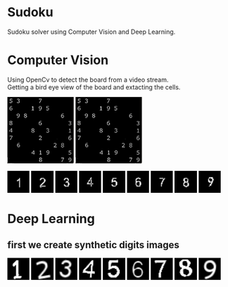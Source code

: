 # Sudoku  
Sudoku solver using Computer Vision and Deep Learning. 
# Computer Vision
Using OpenCv to detect the board from a video stream.  
Getting a bird eye view of the board and extacting the cells.

<p float="left">
<img src="./images/processed.png" width=30% height=30%>
<img src="./images/processed.png" width=30% height=30%>
</p>

<p float="left">
<img src="./dataset/val/1/000.png" width=10% height=10%>
<img src="./dataset/val/2/010.png" width=10% height=10%>
<img src="./dataset/val/3/020.png" width=10% height=10%>
<img src="./dataset/val/4/030.png" width=10% height=10%>
<img src="./dataset/val/5/040.png" width=10% height=10%>
<img src="./dataset/val/6/050.png" width=10% height=10%>
<img src="./dataset/val/7/060.png" width=10% height=10%>
<img src="./dataset/val/8/070.png" width=10% height=10%>
<img src="./dataset/val/9/081.png" width=10% height=10%>
</p>

# Deep Learning  
## first we create synthetic digits images 

<p float="left">
<img src="./base_digits/synthetic_digits/1/Comic Sans MS.ttf(4)(10)6.4.png" width=10% height=10%>
<img src="./base_digits/synthetic_digits/2/Verdana.ttf(10)(10)1.2.png" width=10% height=10%>
<img src="./base_digits/synthetic_digits/3/Arial.ttf(-10)(10)1.3.png" width=10% height=10%>
<img src="./base_digits/synthetic_digits/4/Arial.ttf(-6)(10)6.2.png" width=10% height=10%>
<img src="./base_digits/synthetic_digits/5/Arial.ttf(4)(10)6.4.png" width=10% height=10%>
<img src="./base_digits/synthetic_digits/6/Arial.ttf(0)(0)1.1.png" width=10% height=10%>
<img src="./base_digits/synthetic_digits/7/Arial.ttf(4)(10)6.2.png" width=10% height=10%>
<img src="./base_digits/synthetic_digits/8/Georgia.ttf(10)(10)6.6.png" width=10% height=10%>
<img src="./base_digits/synthetic_digits/9/Comic Sans MS.ttf(-2).png" width=10% height=10%>
</p>
